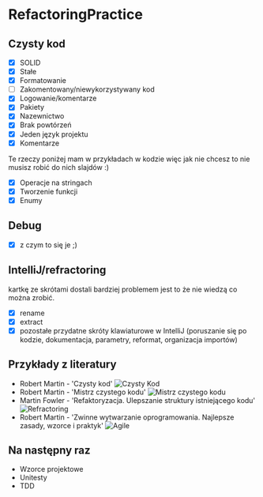# RefactoringPractice

## Czysty kod
 - [X] SOLID
 - [X] Stałe
 - [X] Formatowanie
 - [ ] Zakomentowany/niewykorzystywany kod
 - [X] Logowanie/komentarze
 - [X] Pakiety
 - [X] Nazewnictwo
 - [X] Brak powtórzeń
 - [X] Jeden język projektu
 - [X] Komentarze
 
 Te rzeczy poniżej mam w przykładach w kodzie więc jak nie chcesz to nie musisz robić do nich slajdów :)
 - [X] Operacje na stringach
 - [X] Tworzenie funkcji
 - [X] Enumy

 ## Debug
 - [X] z czym to się je ;)
 ## IntelliJ/refractoring 
 kartkę ze skrótami dostali bardziej problemem jest to że nie wiedzą co można zrobić.
 - [X] rename
 - [X] extract
 - [X] pozostałe przydatne skróty klawiaturowe w IntelliJ (poruszanie się po kodzie, dokumentacja, parametry, reformat, 
 organizacja importów)
  
 ## Przykłady z literatury

 - Robert Martin - 'Czysty kod'
![Czysty Kod](https://static01.helion.com.pl/global/okladki/326x466/77cf06aaf69c1a4c4fb5e8d98a8f131d,czykov.jpg)
 - Robert Martin - 'Mistrz czystego kodu'
 ![Mistrz czystego kodu](https://static01.helion.com.pl/global/okladki/326x466/4bbdb51e187ba5e59bc500eae7df9b30,mckkod.jpg)
 - Martin Fowler - 'Refaktoryzacja. Ulepszanie struktury istniejącego kodu'
 ![Refractoring](https://static01.helion.com.pl/global/okladki/326x466/4094b1257bcec55619ea6ab326264264,refukv.jpg)
- Robert Martin - 'Zwinne wytwarzanie oprogramowania. Najlepsze zasady, wzorce i praktyk'
![Agile](https://static01.helion.com.pl/global/okladki/326x466/0e5755c420f1db6a3022e9882ee57c74,zwiwyv.jpg)

## Na następny raz

 - Wzorce projektowe
 - Unitesty
 - TDD
